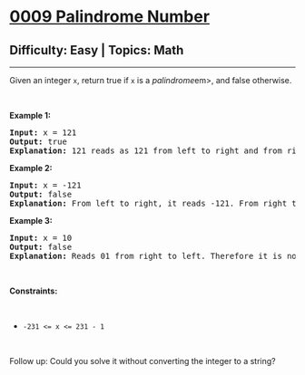 # [0009 Palindrome Number](https://leetcode.com/problems/palindrome-number/description/)

## Difficulty: Easy | Topics: Math

<hr><div><p>Given an integer <code>x</code>, return true if <code>x</code> is a <em>palindrome</em>em>, and false otherwise.</p>
 
<p>&nbsp;</p>
<p><strong class="example">Example 1:</strong></p>

<pre style="position: relative;"><strong>Input:</strong> x = 121
<strong>Output:</strong> true
<strong>Explanation:</strong> 121 reads as 121 from left to right and from right to left.
<div class="open_grepper_editor" title="Edit &amp; Save To Grepper"></div></pre>

<p><strong class="example">Example 2:</strong></p>

<pre style="position: relative;"><strong>Input:</strong> x = -121
<strong>Output:</strong> false
<strong>Explanation:</strong> From left to right, it reads -121. From right to left, it becomes 121-. Therefore it is not a palindrome.
<div class="open_grepper_editor" title="Edit &amp; Save To Grepper"></div></pre>

<p><strong class="example">Example 3:</strong></p>

<pre style="position: relative;"><strong>Input:</strong> x = 10
<strong>Output:</strong> false
<strong>Explanation:</strong> Reads 01 from right to left. Therefore it is not a palindrome.
<div class="open_grepper_editor" title="Edit &amp; Save To Grepper"></div></pre>

<p>&nbsp;</p>
<p><strong>Constraints:</strong></p>
<br/>
<ul>
	<li><code>-231 <= x <= 231 - 1</code></li>
</ul> 
    
<p>&nbsp;</p>
<p>Follow up: Could you solve it without converting the integer to a string?</p>
